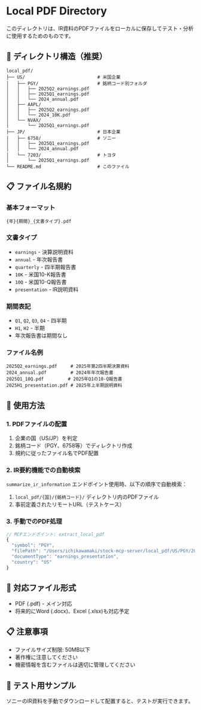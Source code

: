 # Local PDF Directory

このディレクトリは、IR資料のPDFファイルをローカルに保存してテスト・分析に使用するためのものです。

## 📁 ディレクトリ構造（推奨）

```
local_pdf/
├── US/                           # 米国企業
│   ├── PGY/                      # 銘柄コード別フォルダ
│   │   ├── 2025Q2_earnings.pdf
│   │   ├── 2025Q1_earnings.pdf
│   │   └── 2024_annual.pdf
│   ├── AAPL/
│   │   ├── 2025Q2_earnings.pdf
│   │   └── 2024_10K.pdf
│   └── NVAX/
│       └── 2025Q1_earnings.pdf
├── JP/                           # 日本企業
│   ├── 6758/                     # ソニー
│   │   ├── 2025Q1_earnings.pdf
│   │   └── 2024_annual.pdf
│   └── 7203/                     # トヨタ
│       └── 2025Q1_earnings.pdf
└── README.md                     # このファイル
```

## 📋 ファイル名規約

### 基本フォーマット
```
{年}{期間}_{文書タイプ}.pdf
```

### 文書タイプ
- `earnings` - 決算説明資料
- `annual` - 年次報告書
- `quarterly` - 四半期報告書  
- `10K` - 米国10-K報告書
- `10Q` - 米国10-Q報告書
- `presentation` - IR説明資料

### 期間表記
- `Q1`, `Q2`, `Q3`, `Q4` - 四半期
- `H1`, `H2` - 半期
- 年次報告書は期間なし

### ファイル名例
```
2025Q2_earnings.pdf     # 2025年第2四半期決算資料
2024_annual.pdf         # 2024年年次報告書
2025Q1_10Q.pdf         # 2025年Q1の10-Q報告書
2025H1_presentation.pdf # 2025年上半期説明資料
```

## 📂 使用方法

### 1. PDFファイルの配置
1. 企業の国（US/JP）を判定
2. 銘柄コード（PGY、6758等）でディレクトリ作成
3. 規約に従ったファイル名でPDF配置

### 2. IR要約機能での自動検索
`summarize_ir_information` エンドポイント使用時、以下の順序で自動検索：
1. `local_pdf/{国}/{銘柄コード}/` ディレクトリ内のPDFファイル
2. 事前定義されたリモートURL（テストケース）

### 3. 手動でのPDF処理
```javascript
// MCPエンドポイント: extract_local_pdf
{
  "symbol": "PGY",
  "filePath": "/Users/ichikawamaki/stock-mcp-server/local_pdf/US/PGY/2025Q2_earnings.pdf",
  "documentType": "earnings_presentation",
  "country": "US"
}
```

## 🔧 対応ファイル形式
- PDF (.pdf) - メイン対応
- 将来的にWord (.docx)、Excel (.xlsx)も対応予定

## 📋 注意事項
- ファイルサイズ制限: 50MB以下
- 著作権に注意してください
- 機密情報を含むファイルは適切に管理してください

## 🎯 テスト用サンプル
ソニーのIR資料を手動でダウンロードして配置すると、テストが実行できます。